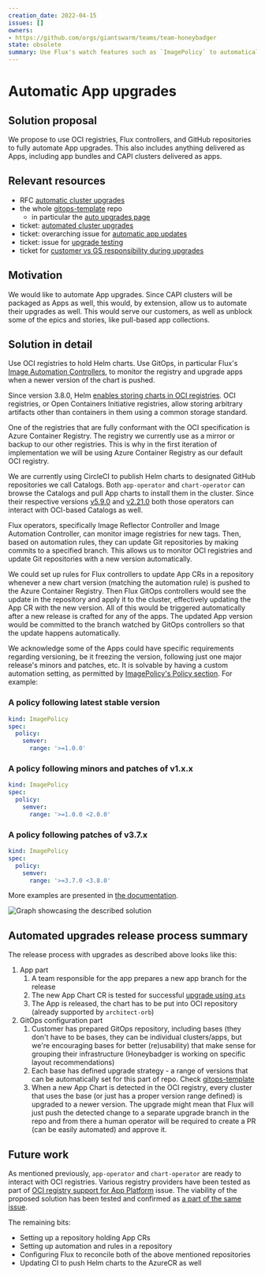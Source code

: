 ```yaml
---
creation_date: 2022-04-15
issues: []
owners:
- https://github.com/orgs/giantswarm/teams/team-honeybadger
state: obsolete
summary: Use Flux's watch features such as `ImagePolicy` to automatically upgrade to newer app versions. This change was not performed, but we use `*-collection` repos (on MCs) and cluster default apps (on MCs/WCs) instead, so this RFC is obsolete.
---
```


# Automatic App upgrades

## Solution proposal

We propose to use OCI registries, Flux controllers, and GitHub repositories to fully automate App upgrades. This also
includes anything delivered as Apps, including app bundles and CAPI clusters delivered as apps.

## Relevant resources

- RFC [automatic cluster upgrades](../automatic-cluster-upgrades/README.md)
- the whole [gitops-template](https://github.com/giantswarm/gitops-template/) repo
  - in particular the [auto upgrades page](https://github.com/giantswarm/gitops-template/blob/main/docs/apps/automatic_updates_appcr.md)
- ticket: [automated cluster upgrades](https://github.com/giantswarm/giantswarm/issues/21419)
- ticket: overarching issue for [automatic app updates](https://github.com/giantswarm/giantswarm/issues/20641)
- ticket: issue for [upgrade testing](https://github.com/giantswarm/giantswarm/issues/20640)
- ticket for [customer vs GS responsibility during upgrades](https://github.com/giantswarm/giantswarm/issues/21419)

## Motivation

We would like to automate App upgrades. Since CAPI clusters will be packaged as Apps as well, this would, by extension, allow us to automate their upgrades as well. This would serve our customers, as well as unblock some of the epics and stories, like pull-based app collections.

## Solution in detail

Use OCI registries to hold Helm charts. Use GitOps, in particular Flux's [Image Automation Controllers](https://fluxcd.io/docs/components/image/), to monitor the registry and upgrade apps when a newer version of the chart is pushed.

Since version 3.8.0, Helm [enables storing charts in OCI registries](https://helm.sh/blog/storing-charts-in-oci/). OCI registries, or Open Containers Initiative registries, allow storing arbitrary artifacts other than containers in them using a common storage standard.

One of the registries that are fully conformant with the OCI specification is Azure Container Registry. The registry we currently use as a mirror or backup to our other registries. This is why in the first iteration of implementation we will be using Azure Container Registry as our default OCI registry.

We are currently using CircleCI to publish Helm charts to designated GitHub repositories we call Catalogs. Both `app-operator` and `chart-operator` can browse the Catalogs and pull App charts to install them in the cluster. Since their respective versions [v5.9.0](https://github.com/giantswarm/app-operator/blob/master/CHANGELOG.md#590---2022-04-07) and [v2.21.0](https://github.com/giantswarm/chart-operator/blob/master/CHANGELOG.md#2210---2022-04-07) both those operators can interact with OCI-based Catalogs as well.

Flux operators, specifically Image Reflector Controller and Image Automation Controller, can monitor image registries for new tags. Then, based on automation rules, they can update Git repositories by making commits to a specified branch. This allows us to monitor OCI registries and update Git repositories with a new version automatically.

We could set up rules for Flux controllers to update App CRs in a repository whenever a new chart version (matching the automation rule) is pushed to the Azure Container Registry. Then Flux GitOps controllers would see the update in the repository and apply it to the cluster, effectively updating the App CR with the new version. All of this would be triggered automatically after a new release is crafted for any of the apps. The updated App version would be committed to the branch watched by GitOps controllers so that the update happens automatically.

We acknowledge some of the Apps could have specific requirements regarding versioning, be it freezing the version, following just one major release's minors and patches, etc. It is solvable by having a custom automation setting, as permitted by [ImagePolicy's Policy section](https://fluxcd.io/docs/components/image/imagepolicies/#policy). For example:

### A policy following latest stable version

```yaml
kind: ImagePolicy
spec:
  policy:
    semver:
      range: '>=1.0.0'
```

### A policy following minors and patches of v1.x.x

```yaml
kind: ImagePolicy
spec:
  policy:
    semver:
      range: '>=1.0.0 <2.0.0'
```

### A policy following patches of v3.7.x

```yaml
kind: ImagePolicy
spec:
  policy:
    semver:
      range: '>=3.7.0 <3.8.0'
```

More examples are presented in [the documentation](https://fluxcd.io/docs/components/image/imagepolicies/#examples).

![Graph showcasing the described solution](https://user-images.githubusercontent.com/4587658/163184967-d8fa5e6b-18ac-42e5-bf6c-7fd8e7df3ab6.png)

## Automated upgrades release process summary

The release process with upgrades as described above looks like this:

1. App part
   1. A team responsible for the app prepares a new app branch for the release
   1. The new App Chart CR is tested for successful [upgrade using `ats`](https://github.com/giantswarm/app-test-suite#quick-start)
   1. The App is released, the chart has to be put into OCI repository (already supported by `architect-orb`)
1. GitOps configuration part
   1. Customer has prepared GitOps repository, including bases (they don't have to be bases, they can be individual clusters/apps, but we're encouraging bases for better (re)usability) that make sense for grouping their infrastructure (Honeybadger is working on specific layout recommendations)
   1. Each base has defined upgrade strategy - a range of versions that can be automatically set for this part of repo. Check [gitops-template](https://github.com/giantswarm/gitops-template/blob/main/docs/apps/automatic_updates_appcr.md#app-cr-version-field-mark)
   1. When a new App Chart is detected in the OCI registry, every cluster that uses the base (or just has a proper version range defined) is upgraded to a newer version. The upgrade might mean that Flux will just push the detected change to a separate upgrade branch in the repo and from there a human operator will be required to create a PR (can be easily automated) and approve it.

## Future work

As mentioned previously, `app-operator` and `chart-operator` are ready to interact with OCI registries. Various registry providers have been tested as part of [OCI registry support for App Platform](https://github.com/giantswarm/roadmap/issues/391) issue. The viability of the proposed solution has been tested and confirmed as [a part of the same issue](https://github.com/giantswarm/roadmap/issues/391#issuecomment-1096522248).

The remaining bits:

- Setting up a repository holding App CRs
- Setting up automation and rules in a repository
- Configuring Flux to reconcile both of the above mentioned repositories
- Updating CI to push Helm charts to the AzureCR as well
